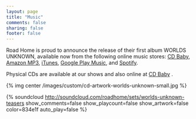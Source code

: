 ```yaml
---
layout: page
title: "Music"
comments: false
sharing: false
footer: false
---
```


Road Home is proud to announce the release of their first album WORLDS UNKNOWN, available now from the following online music stores: 
<a href="http://www.cdbaby.com/cd/roadhome" target="_blank">CD Baby</a>,
<a href="http://www.amazon.com/Worlds-Unknown/dp/B00C3ADV38/ref=sr_shvl_album_1?ie=UTF8&qid=1366378083&sr=301-1" target="_blank">Amazon MP3</a>,
<a href="http://www.apple.com/itunes" target="_blank">iTunes</a>,
<a href="https://play.google.com/store/music/album/Road_Home_Worlds_Unknown?id=Bcfdbyvkan2tbt3rjwr4vrut3bu" target="_blank">Google Play Music</a>, and
<a href="http://spotify.com" target="_blank">Spotify</a>.

Physical CDs are available at our shows and also online at
<a href="http://www.cdbaby.com/cd/roadhome" target="_blank">CD Baby</a>
.

{% img center /images/custom/cd-artwork-worlds-unknown-small.jpg %}

{% soundcloud http://soundcloud.com/roadhome/sets/worlds-unknown-teasers show_comments=false show_playcount=false show_artwork=false color=834e1f auto_play=false %}

